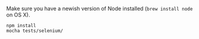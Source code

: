 Make sure you have a newish version of Node installed
(`brew install node` on OS X).

    npm install
    mocha tests/selenium/
